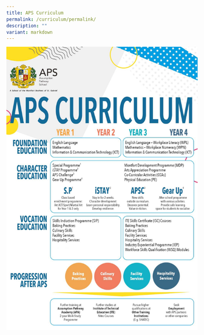 ```yaml
---
title: APS Curriculum
permalink: /curriculum/permalink/
description: ""
variant: markdown
---
```

![](/images/Curriculum/APS_Curriculum_2024.jpg)
